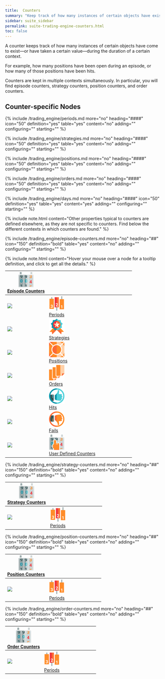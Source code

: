 ```yaml
---
title:  Counters
summary: "Keep track of how many instances of certain objects have existed in a given context. On this page: Periods, Strategies, Positions, Orders, and Days."
sidebar: suite_sidebar
permalink: suite-trading-engine-counters.html
toc: false
---
```


A counter keeps track of how many instances of certain objects have come to exist&mdash;or have taken a certain value&mdash;during the duration of a certain context.

For example, how many positions have been open during an episode, or how many of those positions have been hits.

Counters are kept in multiple contexts simultaneously. In particular, you will find episode counters, strategy counters, position counters, and order counters.

## Counter-specific Nodes

{% include /trading_engine/periods.md more="no" heading="####" icon="50" definition="yes" table="yes" content="no" adding="" configuring="" starting="" %}

{% include /trading_engine/strategies.md more="no" heading="####" icon="50" definition="yes" table="yes" content="no" adding="" configuring="" starting="" %}

{% include /trading_engine/positions.md more="no" heading="####" icon="50" definition="yes" table="yes" content="no" adding="" configuring="" starting="" %}

{% include /trading_engine/orders.md more="no" heading="####" icon="50" definition="yes" table="yes" content="no" adding="" configuring="" starting="" %}

{% include /trading_engine/days.md more="no" heading="####" icon="50" definition="yes" table="yes" content="yes" adding="" configuring="" starting="" %}

{% include note.html content="Other properties typical to counters are defined elsewhere, as they are not specific to counters. Find below the different contexts in which counters are found." %}

{% include /trading_engine/episode-counters.md more="no" heading="##" icon="150" definition="bold" table="yes" content="no" adding="" configuring="" starting="" %}

{% include note.html content="Hover your mouse over a node for a tooltip definition, and click to get all the details." %}

<table class='hierarchyTable'><thead><tr><th><a href='#episode-counters' data-toggle='tooltip' data-original-title='{{site.data.trading_engine.episode_counters}}'><img src='images/icons/nodes/png50/episode-counters.png' /><br />Episode Counters</a></th><th></th><th></th><th></th><th></th><th></th><th></th><th></th><th></th><th></th></tr></thead><tbody>
<tr><td><img src='images/icons/various/png/tree-connector-fork.png' /></td><td><a href='#periods' data-toggle='tooltip' data-original-title='{{site.data.trading_engine.periods}}'><img src='images/icons/nodes/png50/periods.png' /><br />Periods</a></td><td></td><td></td><td></td><td></td><td></td><td></td><td></td><td></td></tr>
<tr><td><img src='images/icons/various/png/tree-connector-fork.png' /></td><td><a href='#strategies' data-toggle='tooltip' data-original-title='{{site.data.trading_engine.strategies}}'><img src='images/icons/nodes/png50/strategies.png' /><br />Strategies</a></td><td></td><td></td><td></td><td></td><td></td><td></td><td></td><td></td></tr>
<tr><td><img src='images/icons/various/png/tree-connector-fork.png' /></td><td><a href='#positions' data-toggle='tooltip' data-original-title='{{site.data.trading_engine.positions}}'><img src='images/icons/nodes/png50/positions.png' /><br />Positions</a></td><td></td><td></td><td></td><td></td><td></td><td></td><td></td><td></td></tr>
<tr><td><img src='images/icons/various/png/tree-connector-fork.png' /></td><td><a href='#orders' data-toggle='tooltip' data-original-title='{{site.data.trading_engine.orders}}'><img src='images/icons/nodes/png50/orders.png' /><br />Orders</a></td><td></td><td></td><td></td><td></td><td></td><td></td><td></td><td></td></tr>
<tr><td><img src='images/icons/various/png/tree-connector-fork.png' /></td><td><a href='#hits' data-toggle='tooltip' data-original-title='{{site.data.trading_engine.hits}}'><img src='images/icons/nodes/png50/hits.png' /><br />Hits</a></td><td></td><td></td><td></td><td></td><td></td><td></td><td></td><td></td></tr>
<tr><td><img src='images/icons/various/png/tree-connector-fork.png' /></td><td><a href='#fails' data-toggle='tooltip' data-original-title='{{site.data.trading_engine.fails}}'><img src='images/icons/nodes/png50/fails.png' /><br />Fails</a></td><td></td><td></td><td></td><td></td><td></td><td></td><td></td><td></td></tr>
<tr><td><img src='images/icons/various/png/tree-connector-elbow.png' /></td><td><a href='#user-defined-counters' data-toggle='tooltip' data-original-title='{{site.data.trading_engine.user_defined_counters}}'><img src='images/icons/nodes/png50/user-defined-counters.png' /><br />User Defined Counters</a></td><td></td><td></td><td></td><td></td><td></td><td></td><td></td><td></td></tr></tbody></table>


{% include /trading_engine/strategy-counters.md more="no" heading="##" icon="150" definition="bold" table="yes" content="no" adding="" configuring="" starting="" %}

<table class='hierarchyTable'><thead><tr><th><a href='#strategy-counters' data-toggle='tooltip' data-original-title='{{site.data.trading_engine.strategy_counters}}'><img src='images/icons/nodes/png50/strategy-counters.png' /><br />Strategy Counters</a></th><th></th><th></th><th></th><th></th><th></th><th></th><th></th><th></th><th></th></tr></thead><tbody>
<tr><td><img src='images/icons/various/png/tree-connector-elbow.png' /></td><td><a href='#periods' data-toggle='tooltip' data-original-title='{{site.data.trading_engine.periods}}'><img src='images/icons/nodes/png50/periods.png' /><br />Periods</a></td><td></td><td></td><td></td><td></td><td></td><td></td><td></td><td></td></tr></tbody></table>


{% include /trading_engine/position-counters.md more="no" heading="##" icon="150" definition="bold" table="yes" content="no" adding="" configuring="" starting="" %}

<table class='hierarchyTable'><thead><tr><th><a href='#position-counters' data-toggle='tooltip' data-original-title='{{site.data.trading_engine.position_counters}}'><img src='images/icons/nodes/png50/position-counters.png' /><br />Position Counters</a></th><th></th><th></th><th></th><th></th><th></th><th></th><th></th><th></th><th></th></tr></thead><tbody>
<tr><td><img src='images/icons/various/png/tree-connector-elbow.png' /></td><td><a href='#periods' data-toggle='tooltip' data-original-title='{{site.data.trading_engine.periods}}'><img src='images/icons/nodes/png50/periods.png' /><br />Periods</a></td><td></td><td></td><td></td><td></td><td></td><td></td><td></td><td></td></tr></tbody></table>


{% include /trading_engine/order-counters.md more="no" heading="##" icon="150" definition="bold" table="yes" content="no" adding="" configuring="" starting="" %}

<table class='hierarchyTable'><thead><tr><th><a href='#order-counters' data-toggle='tooltip' data-original-title='{{site.data.trading_engine.order_counters}}'><img src='images/icons/nodes/png50/order-counters.png' /><br />Order Counters</a></th><th></th><th></th><th></th><th></th><th></th><th></th><th></th><th></th><th></th></tr></thead><tbody>
<tr><td><img src='images/icons/various/png/tree-connector-elbow.png' /></td><td><a href='#periods' data-toggle='tooltip' data-original-title='{{site.data.trading_engine.periods}}'><img src='images/icons/nodes/png50/periods.png' /><br />Periods</a></td><td></td><td></td><td></td><td></td><td></td><td></td><td></td><td></td></tr></tbody></table>
